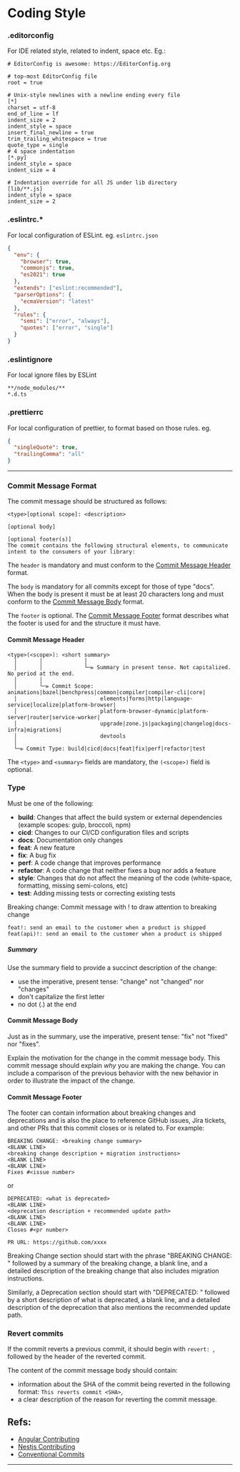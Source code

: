 # Coding Style

### .editorconfig

For IDE related style, related to indent, space etc. Eg.:

```editorconfig
# EditorConfig is awesome: https://EditorConfig.org

# top-most EditorConfig file
root = true

# Unix-style newlines with a newline ending every file
[*]
charset = utf-8
end_of_line = lf
indent_size = 2
indent_style = space
insert_final_newline = true
trim_trailing_whitespace = true
quote_type = single
# 4 space indentation
[*.py]
indent_style = space
indent_size = 4

# Indentation override for all JS under lib directory
[lib/**.js]
indent_style = space
indent_size = 2
```

### .eslintrc.\*

For local configuration of ESLint.
eg.
`eslintrc.json`

```json
{
  "env": {
    "browser": true,
    "commonjs": true,
    "es2021": true
  },
  "extends": ["eslint:recommended"],
  "parserOptions": {
    "ecmaVersion": "latest"
  },
  "rules": {
    "semi": ["error", "always"],
    "quotes": ["error", "single"]
  }
}
```

### .eslintignore

For local ignore files by ESLint

```
**/node_modules/**
*.d.ts
```

### .prettierrc

For local configuration of prettier, to format based on those rules.
eg.

```json
{
  "singleQuote": true,
  "trailingComma": "all"
}
```

---

### Commit Message Format

The commit message should be structured as follows:

```
<type>[optional scope]: <description>

[optional body]

[optional footer(s)]
The commit contains the following structural elements, to communicate intent to the consumers of your library:
```

The `header` is mandatory and must conform to the [Commit Message Header](#commit-header) format.

The `body` is mandatory for all commits except for those of type "docs".
When the body is present it must be at least 20 characters long and must conform to the [Commit Message Body](#commit-body) format.

The `footer` is optional. The [Commit Message Footer](#commit-footer) format describes what the footer is used for and the structure it must have.

#### <a name="commit-header"></a>Commit Message Header

```
<type>(<scope>): <short summary>
  │       │             │
  │       │             └─⫸ Summary in present tense. Not capitalized. No period at the end.
  │       │
  │       └─⫸ Commit Scope: animations|bazel|benchpress|common|compiler|compiler-cli|core|
  │                          elements|forms|http|language-service|localize|platform-browser|
  │                          platform-browser-dynamic|platform-server|router|service-worker|
  │                          upgrade|zone.js|packaging|changelog|docs-infra|migrations|
  │                          devtools
  │
  └─⫸ Commit Type: build|cicd|docs|feat|fix|perf|refactor|test
```

The `<type>` and `<summary>` fields are mandatory, the `(<scope>)` field is optional.

### Type

Must be one of the following:

- **build**: Changes that affect the build system or external dependencies (example scopes: gulp, broccoli, npm)
- **cicd**: Changes to our CI/CD configuration files and scripts
- **docs**: Documentation only changes
- **feat**: A new feature
- **fix**: A bug fix
- **perf**: A code change that improves performance
- **refactor**: A code change that neither fixes a bug nor adds a feature
- **style**: Changes that do not affect the meaning of the code (white-space, formatting, missing semi-colons, etc)
- **test**: Adding missing tests or correcting existing tests

Breaking change:
Commit message with ! to draw attention to breaking change

`feat!: send an email to the customer when a product is shipped`
`feat(api)!: send an email to the customer when a product is shipped`

##### Summary

Use the summary field to provide a succinct description of the change:

- use the imperative, present tense: "change" not "changed" nor "changes"
- don't capitalize the first letter
- no dot (.) at the end

#### <a name="commit-body"></a>Commit Message Body

Just as in the summary, use the imperative, present tense: "fix" not "fixed" nor "fixes".

Explain the motivation for the change in the commit message body. This commit message should explain _why_ you are making the change.
You can include a comparison of the previous behavior with the new behavior in order to illustrate the impact of the change.

#### <a name="commit-footer"></a>Commit Message Footer

The footer can contain information about breaking changes and deprecations and is also the place to reference GitHub issues, Jira tickets, and other PRs that this commit closes or is related to.
For example:

```
BREAKING CHANGE: <breaking change summary>
<BLANK LINE>
<breaking change description + migration instructions>
<BLANK LINE>
<BLANK LINE>
Fixes #<issue number>
```

or

```
DEPRECATED: <what is deprecated>
<BLANK LINE>
<deprecation description + recommended update path>
<BLANK LINE>
<BLANK LINE>
Closes #<pr number>
```

```
PR URL: https://github.com/xxxx
```

Breaking Change section should start with the phrase "BREAKING CHANGE: " followed by a summary of the breaking change, a blank line, and a detailed description of the breaking change that also includes migration instructions.

Similarly, a Deprecation section should start with "DEPRECATED: " followed by a short description of what is deprecated, a blank line, and a detailed description of the deprecation that also mentions the recommended update path.

### Revert commits

If the commit reverts a previous commit, it should begin with `revert: `, followed by the header of the reverted commit.

The content of the commit message body should contain:

- information about the SHA of the commit being reverted in the following format: `This reverts commit <SHA>`,
- a clear description of the reason for reverting the commit message.

## Refs:

- [Angular Contributing](https://github.com/angular/angular/blob/main/CONTRIBUTING.md)
- [Nestjs Contributing](https://github.com/nestjs/nest/blob/master/CONTRIBUTING.md)
- [Conventional Commits](https://www.conventionalcommits.org/en/v1.0.0/)

---
